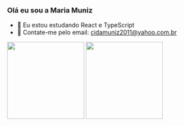 ### Olá eu sou a Maria Muniz



- 🔭 Eu estou estudando React e TypeScript
- 👯 Contate-me pelo email: cidamuniz2011@yahoo.com.br
 <div> <img height="180em" src="https://github-readme-stats.vercel.app/api?username=mariamuniz&show_icons=true&theme=dracula&include_all_commits-true&count_private_true"/>
   <img height="180em" src="https://github-readme-stats.vercel.app/api/top-langs/?username=mariamuniz&layout-compact&langs_count-16&theme=dracula"/>
  </div>
